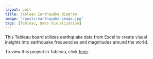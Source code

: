 ```yaml
---
layout: post
title: Tableau Earthquake Diagram
image: "/posts/earthquake-image.jpg"
tags: [Tableau, Data Visualization]
---
```


This Tableau board utilizes earthquake data from Excel to create visual insights into earthquake frequencies and magnitudes around the world. 

To view this project in Tableau, click [here]([https://public.tableau.com/views/earthquake-project](https://public.tableau.com/views/DSIEarthquakeDashboard_17140619083730/DSIEarthquakeTracker?:language=en-US&:sid=&:redirect=auth&:display_count=n&:origin=viz_share_link)).

